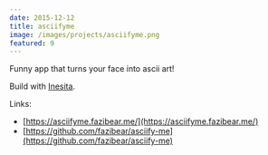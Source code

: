 ```yaml
---
date: 2015-12-12
title: asciifyme
image: /images/projects/asciifyme.png
featured: 9
---
```

Funny app that turns your face into ascii art!

<!--more-->

Build with [Inesita](https://github.com/inesita-rb/inesita).

Links:
- [https://asciifyme.fazibear.me/](https://asciifyme.fazibear.me/)
- [https://github.com/fazibear/asciify-me](https://github.com/fazibear/asciify-me)
